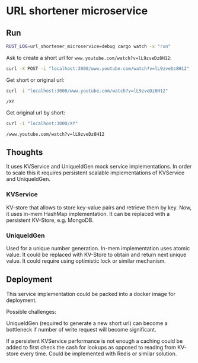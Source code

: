 # URL shortener microservice

## Run

```bash
RUST_LOG=url_shortener_microservice=debug cargo watch -x "run"
```

Ask to create a short url for `www.youtube.com/watch?v=lL9zveDz8H12`:

```bash
curl -X POST -i "localhost:3000/www.youtube.com/watch?v=lL9zveDz8H12"
```

Get short or original url:

```bash
curl -i "localhost:3000/www.youtube.com/watch?v=lL9zveDz8H12"
```

```
/XY
```


Get original url by short:

```bash
curl -i "localhost:3000/XY"
 ```

```
/www.youtube.com/watch?v=lL9zveDz8H12
```


## Thoughts

It uses KVService and UniqueIdGen mock service implementations.
In order to scale this it requires persistent scalable implementations of KVService and UniqueIdGen.

### KVService

KV-store that allows to store key-value pairs and retrieve them by key.
Now, it uses in-mem HashMap implementation. It can be replaced with a persistent KV-Store, e.g. MongoDB.

### UniqueIdGen

Used for a unique number generation. 
In-mem implementation uses atomic value. 
It could be replaced with KV-Store to obtain and return next unique value. It could require using optimistic lock or similar mechanism.


## Deployment

This service implementation could be packed into a docker image for deployment.

Possible challenges:

UniqueIdGen (required to generate a new short url) can become a bottleneck if number of write request will become significant. 

If a persistent KVService performance is not enough a caching could be added to first check the cash for lookups as opposed to reading from KV-store every time. Could be implemented with Redis or similar solution.
